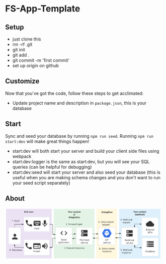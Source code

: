 # FS-App-Template

## Setup

- just clone this
- rm -rf .git
- git init
- git add .
- git commit -m 'first commit'
- set up origin on github

## Customize

Now that you've got the code, follow these steps to get acclimated:

- Update project name and description in `package.json`, this is your database

## Start

Sync and seed your database by running `npm run seed`. Running `npm run start:dev` will make great things happen!

- start:dev will both start your server and build your client side files using webpack
- start:dev:logger is the same as start:dev, but you will see your SQL queries (can be helpful for debugging)
- start:dev:seed will start your server and also seed your database (this is useful when you are making schema changes and you don't want to run your seed script separately)

## About

![Dialogflow](dialogflow.png)
